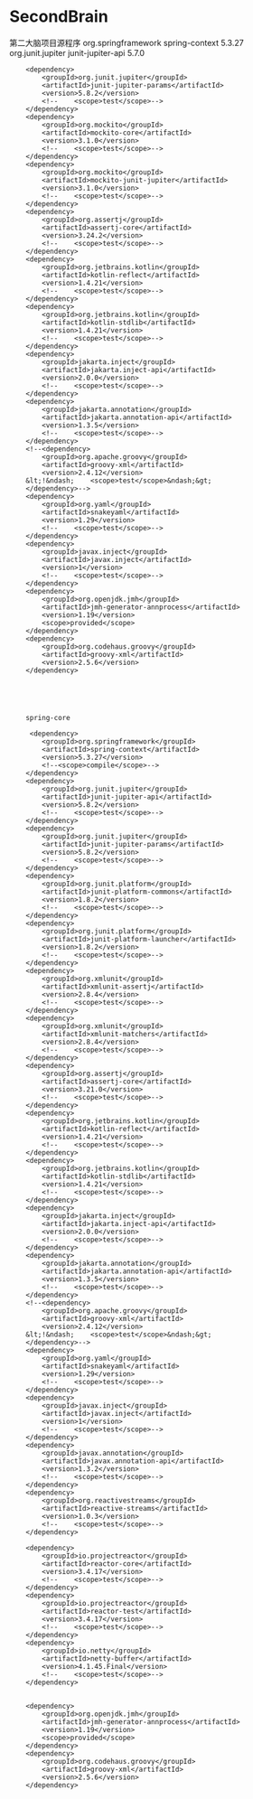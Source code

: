 # SecondBrain
第二大脑项目源程序
<dependency>
            <groupId>org.springframework</groupId>
            <artifactId>spring-context</artifactId>
            <version>5.3.27</version>
            <!--<scope>compile</scope>-->
        </dependency>
        <dependency>
            <groupId>org.junit.jupiter</groupId>
            <artifactId>junit-jupiter-api</artifactId>
            <version>5.7.0</version>
            <!--	<scope>test</scope>-->
        </dependency>

        <dependency>
            <groupId>org.junit.jupiter</groupId>
            <artifactId>junit-jupiter-params</artifactId>
            <version>5.8.2</version>
            <!--	<scope>test</scope>-->
        </dependency>
        <dependency>
            <groupId>org.mockito</groupId>
            <artifactId>mockito-core</artifactId>
            <version>3.1.0</version>
            <!--	<scope>test</scope>-->
        </dependency>
        <dependency>
            <groupId>org.mockito</groupId>
            <artifactId>mockito-junit-jupiter</artifactId>
            <version>3.1.0</version>
            <!--	<scope>test</scope>-->
        </dependency>
        <dependency>
            <groupId>org.assertj</groupId>
            <artifactId>assertj-core</artifactId>
            <version>3.24.2</version>
            <!--	<scope>test</scope>-->
        </dependency>
        <dependency>
            <groupId>org.jetbrains.kotlin</groupId>
            <artifactId>kotlin-reflect</artifactId>
            <version>1.4.21</version>
            <!--	<scope>test</scope>-->
        </dependency>
        <dependency>
            <groupId>org.jetbrains.kotlin</groupId>
            <artifactId>kotlin-stdlib</artifactId>
            <version>1.4.21</version>
            <!--	<scope>test</scope>-->
        </dependency>
        <dependency>
            <groupId>jakarta.inject</groupId>
            <artifactId>jakarta.inject-api</artifactId>
            <version>2.0.0</version>
            <!--	<scope>test</scope>-->
        </dependency>
        <dependency>
            <groupId>jakarta.annotation</groupId>
            <artifactId>jakarta.annotation-api</artifactId>
            <version>1.3.5</version>
            <!--	<scope>test</scope>-->
        </dependency>
        <!--<dependency>
            <groupId>org.apache.groovy</groupId>
            <artifactId>groovy-xml</artifactId>
            <version>2.4.12</version>
        &lt;!&ndash;	<scope>test</scope>&ndash;&gt;
        </dependency>-->
        <dependency>
            <groupId>org.yaml</groupId>
            <artifactId>snakeyaml</artifactId>
            <version>1.29</version>
            <!--	<scope>test</scope>-->
        </dependency>
        <dependency>
            <groupId>javax.inject</groupId>
            <artifactId>javax.inject</artifactId>
            <version>1</version>
            <!--	<scope>test</scope>-->
        </dependency>
        <dependency>
            <groupId>org.openjdk.jmh</groupId>
            <artifactId>jmh-generator-annprocess</artifactId>
            <version>1.19</version>
            <scope>provided</scope>
        </dependency>
        <dependency>
            <groupId>org.codehaus.groovy</groupId>
            <artifactId>groovy-xml</artifactId>
            <version>2.5.6</version>
        </dependency>
        
        
        
        
        
        spring-core
        
         <dependency>
            <groupId>org.springframework</groupId>
            <artifactId>spring-context</artifactId>
            <version>5.3.27</version>
            <!--<scope>compile</scope>-->
        </dependency>
        <dependency>
            <groupId>org.junit.jupiter</groupId>
            <artifactId>junit-jupiter-api</artifactId>
            <version>5.8.2</version>
            <!--	<scope>test</scope>-->
        </dependency>
        <dependency>
            <groupId>org.junit.jupiter</groupId>
            <artifactId>junit-jupiter-params</artifactId>
            <version>5.8.2</version>
            <!--	<scope>test</scope>-->
        </dependency>
        <dependency>
            <groupId>org.junit.platform</groupId>
            <artifactId>junit-platform-commons</artifactId>
            <version>1.8.2</version>
            <!--	<scope>test</scope>-->
        </dependency>
        <dependency>
            <groupId>org.junit.platform</groupId>
            <artifactId>junit-platform-launcher</artifactId>
            <version>1.8.2</version>
            <!--	<scope>test</scope>-->
        </dependency>
        <dependency>
            <groupId>org.xmlunit</groupId>
            <artifactId>xmlunit-assertj</artifactId>
            <version>2.8.4</version>
            <!--	<scope>test</scope>-->
        </dependency>
        <dependency>
            <groupId>org.xmlunit</groupId>
            <artifactId>xmlunit-matchers</artifactId>
            <version>2.8.4</version>
            <!--	<scope>test</scope>-->
        </dependency>
        <dependency>
            <groupId>org.assertj</groupId>
            <artifactId>assertj-core</artifactId>
            <version>3.21.0</version>
            <!--	<scope>test</scope>-->
        </dependency>
        <dependency>
            <groupId>org.jetbrains.kotlin</groupId>
            <artifactId>kotlin-reflect</artifactId>
            <version>1.4.21</version>
            <!--	<scope>test</scope>-->
        </dependency>
        <dependency>
            <groupId>org.jetbrains.kotlin</groupId>
            <artifactId>kotlin-stdlib</artifactId>
            <version>1.4.21</version>
            <!--	<scope>test</scope>-->
        </dependency>
        <dependency>
            <groupId>jakarta.inject</groupId>
            <artifactId>jakarta.inject-api</artifactId>
            <version>2.0.0</version>
            <!--	<scope>test</scope>-->
        </dependency>
        <dependency>
            <groupId>jakarta.annotation</groupId>
            <artifactId>jakarta.annotation-api</artifactId>
            <version>1.3.5</version>
            <!--	<scope>test</scope>-->
        </dependency>
        <!--<dependency>
            <groupId>org.apache.groovy</groupId>
            <artifactId>groovy-xml</artifactId>
            <version>2.4.12</version>
        &lt;!&ndash;	<scope>test</scope>&ndash;&gt;
        </dependency>-->
        <dependency>
            <groupId>org.yaml</groupId>
            <artifactId>snakeyaml</artifactId>
            <version>1.29</version>
            <!--	<scope>test</scope>-->
        </dependency>
        <dependency>
            <groupId>javax.inject</groupId>
            <artifactId>javax.inject</artifactId>
            <version>1</version>
            <!--	<scope>test</scope>-->
        </dependency>
        <dependency>
            <groupId>javax.annotation</groupId>
            <artifactId>javax.annotation-api</artifactId>
            <version>1.3.2</version>
            <!--	<scope>test</scope>-->
        </dependency>
        <dependency>
            <groupId>org.reactivestreams</groupId>
            <artifactId>reactive-streams</artifactId>
            <version>1.0.3</version>
            <!--	<scope>test</scope>-->
        </dependency>

        <dependency>
            <groupId>io.projectreactor</groupId>
            <artifactId>reactor-core</artifactId>
            <version>3.4.17</version>
            <!--	<scope>test</scope>-->
        </dependency>
        <dependency>
            <groupId>io.projectreactor</groupId>
            <artifactId>reactor-test</artifactId>
            <version>3.4.17</version>
            <!--	<scope>test</scope>-->
        </dependency>
        <dependency>
            <groupId>io.netty</groupId>
            <artifactId>netty-buffer</artifactId>
            <version>4.1.45.Final</version>
            <!--	<scope>test</scope>-->
        </dependency>


        <dependency>
            <groupId>org.openjdk.jmh</groupId>
            <artifactId>jmh-generator-annprocess</artifactId>
            <version>1.19</version>
            <scope>provided</scope>
        </dependency>
        <dependency>
            <groupId>org.codehaus.groovy</groupId>
            <artifactId>groovy-xml</artifactId>
            <version>2.5.6</version>
        </dependency>
